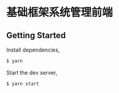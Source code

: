 # 基础框架系统管理前端

## Getting Started

Install dependencies,

```bash
$ yarn
```

Start the dev server,

```bash
$ yarn start
```
